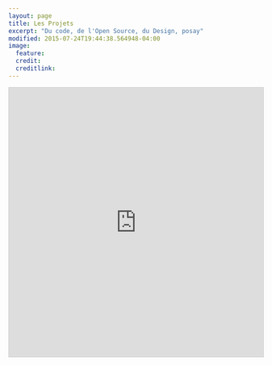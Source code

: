 ```yaml
---
layout: page
title: Les Projets
excerpt: "Du code, de l'Open Source, du Design, posay"
modified: 2015-07-24T19:44:38.564948-04:00
image:
  feature:
  credit:
  creditlink:
---
```



<!--

{% for project in site.data.projects %}

###    [{{project.name}}]({{ project.url }})
![{{ project.name }}]({{ site.url }}/images/{{ project.avatar }})

_{{project.description}}_


{% endfor %}


-->

<iframe class="airtable-embed" src="https://airtable.com/embed/shrmotHpDkEfE5Sz5?backgroundColor=blue&viewControls=on" frameborder="0" onmousewheel="" width="100%" height="533" style="background: transparent; border: 1px solid #ccc;"></iframe>
